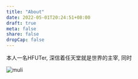 ```yaml
---
title: "About"
date: 2022-05-01T20:24:51+08:00
draft: true
meta: false
share: false
dropCap: false
---
```



本人一名HFUTer,  深信着任天堂就是世界的主宰,  同时

![muli](/images/muli.png)

